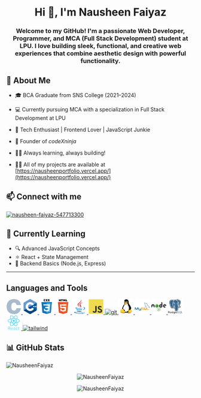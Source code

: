 <h1 align="center">Hi 👋, I'm Nausheen Faiyaz</h1>
<h3 align="center">
Welcome to my GitHub! I'm a passionate Web Developer, Programmer, and MCA (Full Stack Development) student at LPU. I love building sleek, functional, and creative web experiences that combine aesthetic design with powerful functionality.</h3>

## 🧠 About Me 

- 🎓 BCA Graduate from SNS College (2021–2024)

- 💻 Currently pursuing MCA with a specialization in Full Stack Development at LPU

- 🔨 Tech Enthusiast | Frontend Lover | JavaScript Junkie

- 🌸 Founder of *codeXninja*

- 👩‍💻 Always learning, always building!

- 👨‍💻 All of my projects are available at [https://nausheenportfolio.vercel.app/](https://nausheenportfolio.vercel.app/)

## 📫 Connect with me
<p align="left">
<a href="https://www.linkedin.com/in/nausheen-faiyaz-547713300/" target="blank"><img align="center" src="https://raw.githubusercontent.com/rahuldkjain/github-profile-readme-generator/master/src/images/icons/Social/linked-in-alt.svg" alt="nausheen-faiyaz-547713300" height="30" width="40" /></a>
</p>

## 🌱 Currently Learning

- 🔍 Advanced JavaScript Concepts
- ⚛️ React + State Management
- 🧪 Backend Basics (Node.js, Express)

---

## Languages and Tools
<p align="left"> <a href="https://www.cprogramming.com/" target="_blank" rel="noreferrer"> <img src="https://raw.githubusercontent.com/devicons/devicon/master/icons/c/c-original.svg" alt="c" width="40" height="40"/> </a> <a href="https://www.w3schools.com/cpp/" target="_blank" rel="noreferrer"> <img src="https://raw.githubusercontent.com/devicons/devicon/master/icons/cplusplus/cplusplus-original.svg" alt="cplusplus" width="40" height="40"/> </a> <a href="https://www.w3schools.com/css/" target="_blank" rel="noreferrer"> <img src="https://raw.githubusercontent.com/devicons/devicon/master/icons/css3/css3-original-wordmark.svg" alt="css3" width="40" height="40"/> </a> <a href="https://www.w3.org/html/" target="_blank" rel="noreferrer"> <img src="https://raw.githubusercontent.com/devicons/devicon/master/icons/html5/html5-original-wordmark.svg" alt="html5" width="40" height="40"/> </a> <a href="https://www.java.com" target="_blank" rel="noreferrer"> <img src="https://raw.githubusercontent.com/devicons/devicon/master/icons/java/java-original.svg" alt="java" width="40" height="40"/> </a> <a href="https://developer.mozilla.org/en-US/docs/Web/JavaScript" target="_blank" rel="noreferrer"> <img src="https://raw.githubusercontent.com/devicons/devicon/master/icons/javascript/javascript-original.svg" alt="javascript" width="40" height="40"/> </a>
  <a href="https://git-scm.com/" target="_blank" rel="noreferrer"> <img src="https://www.vectorlogo.zone/logos/git-scm/git-scm-icon.svg" alt="git" width="40" height="40"/> </a>
  <a href="https://www.linux.org/" target="_blank" rel="noreferrer"> <img src="https://raw.githubusercontent.com/devicons/devicon/master/icons/linux/linux-original.svg" alt="linux" width="40" height="40"/> </a>
  <a href="https://www.mysql.com/" target="_blank" rel="noreferrer"> <img src="https://raw.githubusercontent.com/devicons/devicon/master/icons/mysql/mysql-original-wordmark.svg" alt="mysql" width="40" height="40"/> </a> 
  <a href="https://nodejs.org" target="_blank" rel="noreferrer"> <img src="https://raw.githubusercontent.com/devicons/devicon/master/icons/nodejs/nodejs-original-wordmark.svg" alt="nodejs" width="40" height="40"/> </a>
  <a href="https://www.postgresql.org" target="_blank" rel="noreferrer"> <img src="https://raw.githubusercontent.com/devicons/devicon/master/icons/postgresql/postgresql-original-wordmark.svg" alt="postgresql" width="40" height="40"/>     
  </a> 
  <a href="https://reactjs.org/" target="_blank" rel="noreferrer"> <img src="https://raw.githubusercontent.com/devicons/devicon/master/icons/react/react-original-wordmark.svg" alt="react" width="40" height="40"/> </a>
  <a href="https://tailwindcss.com/" target="_blank" rel="noreferrer"> <img src="https://www.vectorlogo.zone/logos/tailwindcss/tailwindcss-icon.svg" alt="tailwind" width="40" height="40"/> </a>

## 📊 GitHub Stats
<p align="left">
  <img src="https://komarev.com/ghpvc/?username=NausheenFaiyaz&label=Profile%20views&color=ff69b4&style=for-the-badge" alt="NausheenFaiyaz" />
</p>
  
<p align="center">
  <img src="https://github-readme-stats.vercel.app/api/top-langs?username=NausheenFaiyaz&show_icons=true&locale=en&layout=compact&theme=radical" alt="NausheenFaiyaz" />
</p>
<!-- <p>&nbsp;<img align="center" src="https://github-readme-stats.vercel.app/api?username=NausheenFaiyaz&show_icons=true&locale=en" alt="NausheenFaiyaz" /></p> -->
<p align="center">
  <img src="https://github-readme-streak-stats.herokuapp.com/?user=NausheenFaiyaz&theme=radical" alt="NausheenFaiyaz" />
</p>
